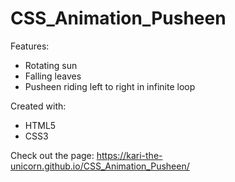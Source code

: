 # CSS_Animation_Pusheen

Features:

 * Rotating sun
 * Falling leaves
 * Pusheen riding left to right in infinite loop

Created with:

 * HTML5
 * CSS3

Check out the page:  https://kari-the-unicorn.github.io/CSS_Animation_Pusheen/
